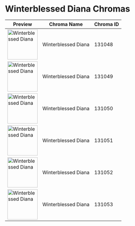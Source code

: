 # Winterblessed Diana Chromas

| Preview | Chroma Name | Chroma ID |
|---|---|---|
| <img src='https://raw.communitydragon.org/latest/plugins/rcp-be-lol-game-data/global/default/v1/champion-chroma-images/131/131048.png' alt='Winterblessed Diana' width='100'> | Winterblessed Diana | 131048 |
| <img src='https://raw.communitydragon.org/latest/plugins/rcp-be-lol-game-data/global/default/v1/champion-chroma-images/131/131049.png' alt='Winterblessed Diana' width='100'> | Winterblessed Diana | 131049 |
| <img src='https://raw.communitydragon.org/latest/plugins/rcp-be-lol-game-data/global/default/v1/champion-chroma-images/131/131050.png' alt='Winterblessed Diana' width='100'> | Winterblessed Diana | 131050 |
| <img src='https://raw.communitydragon.org/latest/plugins/rcp-be-lol-game-data/global/default/v1/champion-chroma-images/131/131051.png' alt='Winterblessed Diana' width='100'> | Winterblessed Diana | 131051 |
| <img src='https://raw.communitydragon.org/latest/plugins/rcp-be-lol-game-data/global/default/v1/champion-chroma-images/131/131052.png' alt='Winterblessed Diana' width='100'> | Winterblessed Diana | 131052 |
| <img src='https://raw.communitydragon.org/latest/plugins/rcp-be-lol-game-data/global/default/v1/champion-chroma-images/131/131053.png' alt='Winterblessed Diana' width='100'> | Winterblessed Diana | 131053 |
